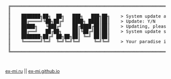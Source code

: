 <!-- # ex-mi.github.io -->
<!-- ex.mi@reality423:~# hello -->
<pre>
 ╔════════════════════════════════════════════════════════════════════════════╗ 
 ║                                                                            ║ 
 ║    ███████╗██╗  ██╗   ███╗   ███╗██╗    > System update available          ║ 
 ║    ██╔════╝╚██╗██╔╝   ████╗ ████║██║    > Update: Y/N                      ║ 
 ║    █████╗   ╚███╔╝    ██╔████╔██║██║    > Updating, please wait...         ║ 
 ║    ██╔══╝   ██╔██╗    ██║╚██╔╝██║██║    > System update successful!        ║ 
 ║    ███████╗██╔╝ ██╗██╗██║ ╚═╝ ██║██║                                       ║ 
 ║    ╚══════╝╚═╝  ╚═╝╚═╝╚═╝     ╚═╝╚═╝    > Your paradise is just a dream    ║ 
 ║                                                                            ║ 
 ╚════════════════════════════════════════════════════════════════════════════╝ 
</pre><br />
<a href="https://ex-mi.ru" target="_blank">ex-mi.ru</a> || <a href="https://ex-mi.github.io" target="_blank">ex-mi.github.io</a>
<br />
